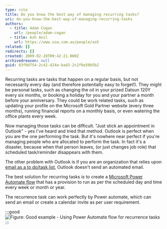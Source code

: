 ```yaml
---
type: rule
title: Do you know the best way of managing recurring tasks?
uri: do-you-know-the-best-way-of-managing-recurring-tasks
authors:
  - title: Adam Cogan
    url: /people/adam-cogan
  - title: Ash Anil
    url: https://www.ssw.com.au/people/ash
related: []
redirects: []
created: 2009-02-28T09:42:21.000Z
archivedreason: null
guid: 83f0d754-2c42-424a-bad3-2c2f6e50b5b2
---
```

Recurring tasks are tasks that happen on a regular basis, but not necessarily every day (and therefore potentially easy to forget!). They might be personal tasks, such as changing the oil in your prized Datsun 120Y every six months, or booking a holiday for you and your partner a month before your anniversary. They could be work related tasks, such as updating your profile on the Microsoft Gold Partner website (every three months), running financial reports on a monthly basis, or even watering the office plants every week.

<!--endintro-->

Now managing those tasks can be difficult. "Just stick an appointment in Outlook" - yes I've heard and tried that method. Outlook is perfect when you are the one performing the task. But it's nowhere near perfect if you're managing people who are allocated to perform the task. In fact it's a disaster, because when that person leaves, (or just changes job role) that scheduled task/reminder disappears with them.

The other problem with Outlook is if you are an organization that relies upon [email as a to do/task list](/dones-is-your-inbox-a-task-list-only), Outlook doesn't send an automated email.

The best solution for recurring tasks is to create a [Microsoft Power Automate flow](https://powerautomate.microsoft.com/en-gb/) that has a provision to run as per the scheduled day and time every week or month or year. 

The recurrence task can work perfectly by Power automate, which can send an email or create a calendar invite as per user requirement. 

:::good
![Figure: Good example - Using Power Automate flow for recurrence tasks](2023-02-17_16-11-13.jpg)
:::

